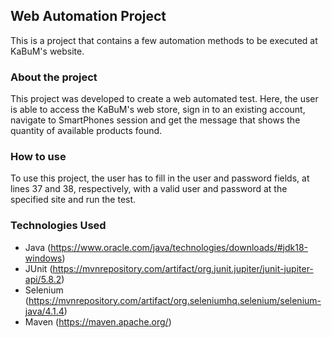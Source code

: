 ## Web Automation Project

This is a project that contains a few automation methods to be executed at KaBuM's website.


### About the project

This project was developed to create a web automated test. Here, the user is able to access the KaBuM's web store, sign in to an existing account, navigate to SmartPhones session and get the message that shows the quantity of available products found.

### How to use

To use this project, the user has to fill in the user and password fields, at lines 37 and 38, respectively, with a valid user and password at the specified site and run the test.

### Technologies Used

- Java (https://www.oracle.com/java/technologies/downloads/#jdk18-windows)
- JUnit (https://mvnrepository.com/artifact/org.junit.jupiter/junit-jupiter-api/5.8.2)
- Selenium (https://mvnrepository.com/artifact/org.seleniumhq.selenium/selenium-java/4.1.4)
- Maven (https://maven.apache.org/)